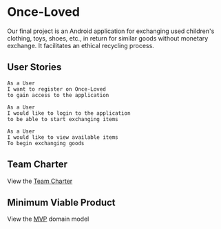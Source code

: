 # Once-Loved

Our final project is an Android application for exchanging used children's clothing, toys, shoes, etc., in return for similar goods without monetary exchange.  It facilitates an ethical recycling process.


## User Stories

```
As a User
I want to register on Once-Loved
to gain access to the application
```

```
As a User
I would like to login to the application
to be able to start exchanging items
```

```
As a User
I would like to view available items
To begin exchanging goods
```

## Team Charter

View the [Team Charter](https://github.com/pavidshetty/MyNewApplication/blob/master/X-People%20Team%20Charter.docx)

## Minimum Viable Product

View the [MVP](https://github.com/pavidshetty/MyNewApplication/blob/master/OnceLovedMVP.pdf) domain model
